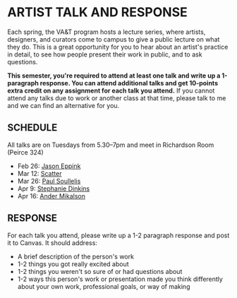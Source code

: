 # ARTIST TALK AND RESPONSE

Each spring, the VA&T program hosts a lecture series, where artists, designers, and curators come to campus to give a public lecture on what they do. This is a great opportunity for you to hear about an artist's practice in detail, to see how people present their work in public, and to ask questions.

**This semester, you're required to attend at least one talk and write up a 1-paragraph response. You can attend additional talks and get 10-points extra credit on any assignment for each talk you attend.** If you cannot attend any talks due to work or another class at that time, please talk to me and we can find an alternative for you.

## SCHEDULE  
All talks are on Tuesdays from 5.30–7pm and meet in Richardson Room (Peirce 324)  

* Feb 26: [Jason Eppink](https://jasoneppink.com/)  
* Mar 12: [Scatter](http://scatter.nyc/)  
* Mar 26: [Paul Soullelis](https://soulellis.com/)  
* Apr 9: [Stephanie Dinkins](http://www.stephaniedinkins.com/)  
* Apr 16: [Ander Mikalson](http://andermikalson.com/)  

## RESPONSE  
For each talk you attend, please write up a 1-2 paragraph response and post it to Canvas. It should address:  

* A brief description of the person's work  
* 1-2 things you got really excited about  
* 1-2 things you weren't so sure of or had questions about  
* 1-2 ways this person's work or presentation made you think differently about your own work, professional goals, or way of making

